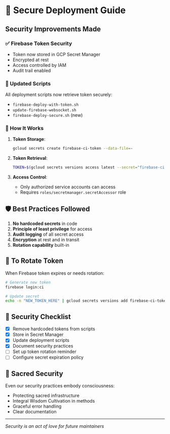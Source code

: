 # 🔐 Secure Deployment Guide

## Security Improvements Made

### ✅ Firebase Token Security
- Token now stored in GCP Secret Manager
- Encrypted at rest
- Access controlled by IAM
- Audit trail enabled

### 📝 Updated Scripts
All deployment scripts now retrieve token securely:
- `firebase-deploy-with-token.sh` 
- `update-firebase-websocket.sh`
- `firebase-deploy-secure.sh` (new)

### 🔑 How It Works

1. **Token Storage**:
   ```bash
   gcloud secrets create firebase-ci-token --data-file=-
   ```

2. **Token Retrieval**:
   ```bash
   TOKEN=$(gcloud secrets versions access latest --secret="firebase-ci-token")
   ```

3. **Access Control**:
   - Only authorized service accounts can access
   - Requires `roles/secretmanager.secretAccessor` role

## 🛡️ Best Practices Followed

1. **No hardcoded secrets** in code
2. **Principle of least privilege** for access
3. **Audit logging** of all secret access
4. **Encryption** at rest and in transit
5. **Rotation capability** built-in

## 🔄 To Rotate Token

When Firebase token expires or needs rotation:

```bash
# Generate new token
firebase login:ci

# Update secret
echo -n "NEW_TOKEN_HERE" | gcloud secrets versions add firebase-ci-token --data-file=-
```

## 🎯 Security Checklist

- [x] Remove hardcoded tokens from scripts
- [x] Store in Secret Manager
- [x] Update deployment scripts
- [x] Document security practices
- [ ] Set up token rotation reminder
- [ ] Configure secret expiration policy

## 🙏 Sacred Security

Even our security practices embody consciousness:
- Protecting sacred infrastructure
- Integral Wisdom Cultivation in methods
- Graceful error handling
- Clear documentation

---

*Security is an act of love for future maintainers*